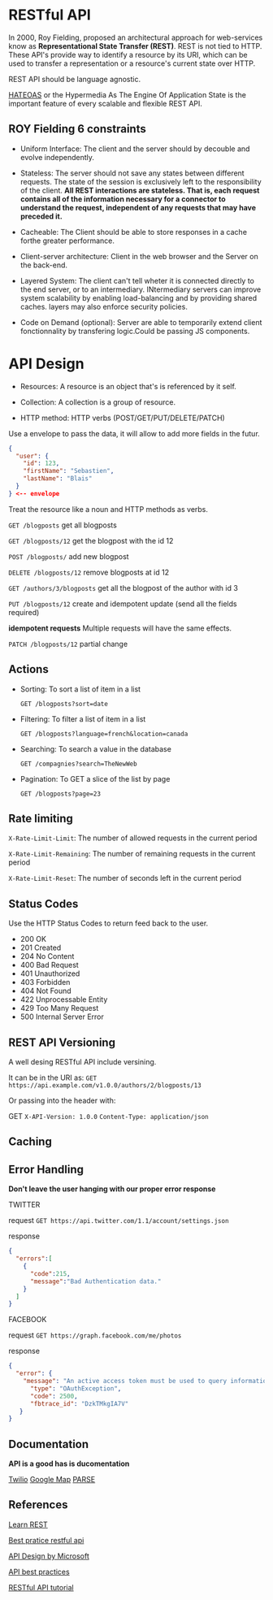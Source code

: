 # RESTful API

In 2000, Roy Fielding, proposed an architectural approach for web-services know as
**Representational State Transfer (REST)**. REST is not tied to HTTP. These API's provide way to identify a resource by its URI, which can be used to transfer a representation or a resource's current state over HTTP.

REST API should be language agnostic. 

[HATEOAS](https://en.wikipedia.org/wiki/HATEOAS) or the Hypermedia As The Engine Of Application State is the important feature of every scalable and flexible REST API.

## ROY Fielding 6 constraints

- Uniform Interface: The client and the server should by decouble and evolve independently.

- Stateless: The server should not save any states between different requests. The state of the session is exclusively left to the responsibility of the client. **All REST interactions are stateless. That is, each request contains all of the information necessary for a connector to understand the request, independent of any requests that may have preceded it.**

- Cacheable: The Client should be able to store responses in a cache forthe greater performance.

- Client-server architecture: Client in the web browser and the Server on the back-end.

- Layered System: The client can't tell wheter it is connected directly to the end server, or to an intermediary. INtermediary servers can improve system scalability by enabling load-balancing and by providing shared caches. layers may also enforce security policies.

- Code on Demand (optional): Server are able to temporarily extend client fonctionnality by transfering logic.Could be passing JS components.


# API Design

- Resources: A resource is an object that's is referenced by it self. 

- Collection: A collection is a group of resource.

- HTTP method: HTTP verbs (POST/GET/PUT/DELETE/PATCH)

Use a envelope to pass the data, it will allow to add more fields in the futur.

```json
{
  "user": {
    "id": 123,
    "firstName": "Sebastien",
    "lastName": "Blais"
  }
} <-- envelope
```

Treat the resource like a noun and HTTP methods as verbs.

`GET /blogposts` get all blogposts

`GET /blogposts/12` get the blogpost with the id 12

`POST /blogposts/` add new blogpost

`DELETE /blogposts/12` remove blogposts at id 12

`GET /authors/3/blogposts` get all the blogpost of the author with id 3

`PUT /blogposts/12` create and idempotent update (send all the fields required)

**idempotent requests** Multiple requests will have the same effects.

`PATCH /blogposts/12` partial change

## Actions
  
- Sorting: To sort a list of item in a list
        
    `GET /blogposts?sort=date`

- Filtering: To filter a list of item in a list
        
    `GET /blogposts?language=french&location=canada`

- Searching: To search a value in the database

    `GET /compagnies?search=TheNewWeb`

- Pagination: To GET a slice of the list by page

    `GET /blogposts?page=23`
  
## Rate limiting

`X-Rate-Limit-Limit`: The number of allowed requests in the current period

`X-Rate-Limit-Remaining`: The number of remaining requests in the current period

`X-Rate-Limit-Reset`: The number of seconds left in the current period

## Status Codes

Use the HTTP Status Codes to return feed back to the user.

- 200 OK
- 201 Created
- 204 No Content
- 400 Bad Request
- 401 Unauthorized
- 403 Forbidden
- 404 Not Found
- 422 Unprocessable Entity
- 429 Too Many Request
- 500 Internal Server Error

## REST API Versioning

A well desing RESTful API include versining.

It can be in the URI as: 
`GET https://api.example.com/v1.0.0/authors/2/blogposts/13`

Or passing into the header with:

GET
`X-API-Version: 1.0.0`
`Content-Type: application/json`

## Caching




## Error Handling

**Don't leave the user hanging with our proper error response**

TWITTER 

request
`GET https://api.twitter.com/1.1/account/settings.json`

response
```json
{
  "errors":[
    {
      "code":215,
      "message":"Bad Authentication data."
    }
  ]
}
```

FACEBOOK 

request
`GET https://graph.facebook.com/me/photos`

response
```json
{
  "error": {
    "message": "An active access token must be used to query information about the current user.",
      "type": "OAuthException",
      "code": 2500,
      "fbtrace_id": "DzkTMkgIA7V"
   }
}
```

## Documentation

**API is a good has is ducomentation**

[Twilio](https://www.twilio.com/docs/api/rest/)
[Google Map](https://developers.google.com/maps/documentation/)
[PARSE](https://docs.parseplatform.org/rest/guide/#your-configuration)


## References 

[Learn REST](https://www.restapitutorial.com/)

[Best pratice restful api](https://www.vinaysahni.com/best-practices-for-a-pragmatic-restful-api)

[API Design by Microsoft](https://docs.microsoft.com/en-us/azure/architecture/best-practices/api-design)

[API best practices](https://code-maze.com/top-rest-api-best-practices/)

[RESTful API tutorial](https://restfulapi.net/rest-api-design-tutorial-with-example/)
